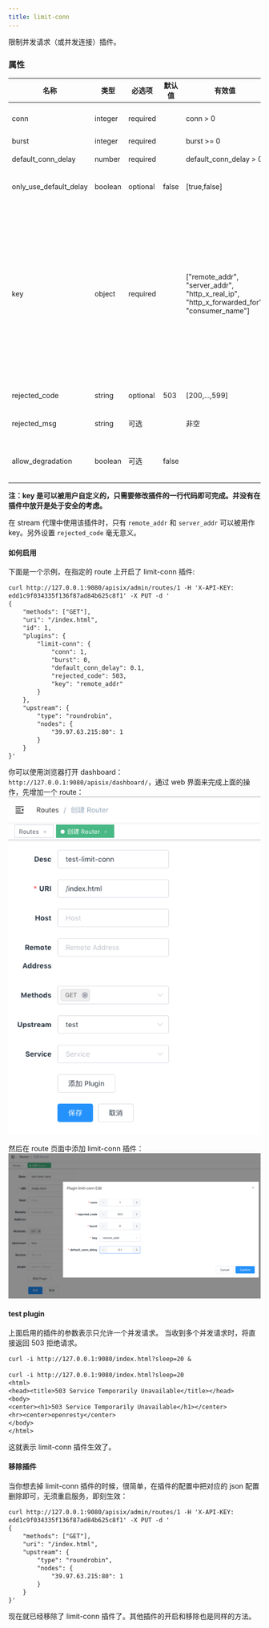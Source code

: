 ```yaml
---
title: limit-conn
---
```


<!--
#
# Licensed to the Apache Software Foundation (ASF) under one or more
# contributor license agreements.  See the NOTICE file distributed with
# this work for additional information regarding copyright ownership.
# The ASF licenses this file to You under the Apache License, Version 2.0
# (the "License"); you may not use this file except in compliance with
# the License.  You may obtain a copy of the License at
#
#     http://www.apache.org/licenses/LICENSE-2.0
#
# Unless required by applicable law or agreed to in writing, software
# distributed under the License is distributed on an "AS IS" BASIS,
# WITHOUT WARRANTIES OR CONDITIONS OF ANY KIND, either express or implied.
# See the License for the specific language governing permissions and
# limitations under the License.
#
-->

限制并发请求（或并发连接）插件。

### 属性

| 名称               | 类型    | 必选项   | 默认值 | 有效值                                                                                    | 描述                                                                                                                                                                                                                                                                                                                                                                                                                                          |
| ------------------ | ------- | -------- | ------ | ----------------------------------------------------------------------------------------- | --------------------------------------------------------------------------------------------------------------------------------------------------------------------------------------------------------------------------------------------------------------------------------------------------------------------------------------------------------------------------------------------------------------------------------------------- |
| conn               | integer | required |        | conn > 0                                                                                  | 允许的最大并发请求数。超过 `conn` 的限制、但是低于 `conn` + `burst` 的请求，将被延迟处理。                                                                                                                                                                                                                                                                                                                                                    |
| burst              | integer | required |        | burst >= 0                                                                                | 允许被延迟处理的并发请求数。                                                                                                                                                                                                                                                                                                                                                                                                                  |
| default_conn_delay | number  | required |        | default_conn_delay > 0                                                                    | 默认的典型连接(或请求)的处理延迟时间。                                                                                                                                                                                                                                                                                                                                                                                                        |
| only_use_default_delay  | boolean | optional | false  | [true,false]                                                                              | 延迟时间的严格模式。 如果设置为`true`的话，将会严格按照设置的时间来进行延迟                                                                                                                                                                                                                                                                                                                                                                           |
| key                | object  | required |        | ["remote_addr", "server_addr", "http_x_real_ip", "http_x_forwarded_for", "consumer_name"] | 用户指定的限制并发级别的关键字，可以是客户端 IP 或服务端 IP。<br />例如，可以使用主机名（或服务器区域）作为关键字，以便限制每个主机名的并发性。 否则，我们也可以使用客户端地址作为关键字，这样我们就可以避免单个客户端用太多的并行连接或请求淹没我们的服务。 <br />当前接受的 key 有："remote_addr"（客户端 IP 地址）, "server_addr"（服务端 IP 地址）, 请求头中的"X-Forwarded-For" 或 "X-Real-IP", "consumer_name"（consumer 的 username）。 |
| rejected_code      | string  | optional | 503    | [200,...,599]                                                                             | 当请求超过 `conn` + `burst` 这个阈值时，返回的 HTTP 状态码                                                                                                                                                                                                                                                                                                                                                                                    |
| rejected_msg       | string | 可选                                |            | 非空                                          | 当请求超过 `conn` + `burst` 这个阈值时，返回的 `rejected_msg` 值。                                                                                                                                                                                                             |
| allow_degradation              | boolean  | 可选                                | false       |                                                                     | 当插件功能临时不可用时是否允许请求继续。当值设置为 true 时则自动允许请求继续，默认值是 false。|

**注：key 是可以被用户自定义的，只需要修改插件的一行代码即可完成。并没有在插件中放开是处于安全的考虑。**

在 stream 代理中使用该插件时，只有 `remote_addr` 和 `server_addr` 可以被用作 key。另外设置 `rejected_code` 毫无意义。

#### 如何启用

下面是一个示例，在指定的 route 上开启了 limit-conn 插件:

```shell
curl http://127.0.0.1:9080/apisix/admin/routes/1 -H 'X-API-KEY: edd1c9f034335f136f87ad84b625c8f1' -X PUT -d '
{
    "methods": ["GET"],
    "uri": "/index.html",
    "id": 1,
    "plugins": {
        "limit-conn": {
            "conn": 1,
            "burst": 0,
            "default_conn_delay": 0.1,
            "rejected_code": 503,
            "key": "remote_addr"
        }
    },
    "upstream": {
        "type": "roundrobin",
        "nodes": {
            "39.97.63.215:80": 1
        }
    }
}'
```

你可以使用浏览器打开 dashboard：`http://127.0.0.1:9080/apisix/dashboard/`，通过 web 界面来完成上面的操作，先增加一个 route：
![](../../../assets/images/plugin/limit-conn-1.png)

然后在 route 页面中添加 limit-conn 插件：
![](../../../assets/images/plugin/limit-conn-2.png)

#### test plugin

上面启用的插件的参数表示只允许一个并发请求。 当收到多个并发请求时，将直接返回 503 拒绝请求。

```shell
curl -i http://127.0.0.1:9080/index.html?sleep=20 &

curl -i http://127.0.0.1:9080/index.html?sleep=20
<html>
<head><title>503 Service Temporarily Unavailable</title></head>
<body>
<center><h1>503 Service Temporarily Unavailable</h1></center>
<hr><center>openresty</center>
</body>
</html>
```

这就表示 limit-conn 插件生效了。

#### 移除插件

当你想去掉 limit-conn 插件的时候，很简单，在插件的配置中把对应的 json 配置删除即可，无须重启服务，即刻生效：

```shell
curl http://127.0.0.1:9080/apisix/admin/routes/1 -H 'X-API-KEY: edd1c9f034335f136f87ad84b625c8f1' -X PUT -d '
{
    "methods": ["GET"],
    "uri": "/index.html",
    "upstream": {
        "type": "roundrobin",
        "nodes": {
            "39.97.63.215:80": 1
        }
    }
}'
```

现在就已经移除了 limit-conn 插件了。其他插件的开启和移除也是同样的方法。
